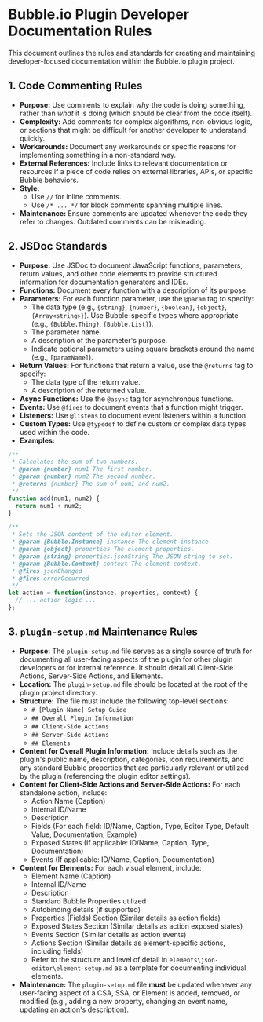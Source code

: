 # Bubble.io Plugin Developer Documentation Rules

This document outlines the rules and standards for creating and maintaining developer-focused documentation within the Bubble.io plugin project.

## 1. Code Commenting Rules

*   **Purpose:** Use comments to explain *why* the code is doing something, rather than *what* it is doing (which should be clear from the code itself).
*   **Complexity:** Add comments for complex algorithms, non-obvious logic, or sections that might be difficult for another developer to understand quickly.
*   **Workarounds:** Document any workarounds or specific reasons for implementing something in a non-standard way.
*   **External References:** Include links to relevant documentation or resources if a piece of code relies on external libraries, APIs, or specific Bubble behaviors.
*   **Style:**
    *   Use `//` for inline comments.
    *   Use `/* ... */` for block comments spanning multiple lines.
*   **Maintenance:** Ensure comments are updated whenever the code they refer to changes. Outdated comments can be misleading.

## 2. JSDoc Standards

*   **Purpose:** Use JSDoc to document JavaScript functions, parameters, return values, and other code elements to provide structured information for documentation generators and IDEs.
*   **Functions:** Document every function with a description of its purpose.
*   **Parameters:** For each function parameter, use the `@param` tag to specify:
    *   The data type (e.g., `{string}`, `{number}`, `{boolean}`, `{object}`, `{Array<string>}`). Use Bubble-specific types where appropriate (e.g., `{Bubble.Thing}`, `{Bubble.List}`).
    *   The parameter name.
    *   A description of the parameter's purpose.
    *   Indicate optional parameters using square brackets around the name (e.g., `[paramName]`).
*   **Return Values:** For functions that return a value, use the `@returns` tag to specify:
    *   The data type of the return value.
    *   A description of the returned value.
*   **Async Functions:** Use the `@async` tag for asynchronous functions.
*   **Events:** Use `@fires` to document events that a function might trigger.
*   **Listeners:** Use `@listens` to document event listeners within a function.
*   **Custom Types:** Use `@typedef` to define custom or complex data types used within the code.
*   **Examples:**

```javascript
/**
 * Calculates the sum of two numbers.
 * @param {number} num1 The first number.
 * @param {number} num2 The second number.
 * @returns {number} The sum of num1 and num2.
 */
function add(num1, num2) {
  return num1 + num2;
}

/**
 * Sets the JSON content of the editor element.
 * @param {Bubble.Instance} instance The element instance.
 * @param {object} properties The element properties.
 * @param {string} properties.jsonString The JSON string to set.
 * @param {Bubble.Context} context The element context.
 * @fires jsonChanged
 * @fires errorOccurred
 */
let action = function(instance, properties, context) {
  // ... action logic ...
};
```

## 3. `plugin-setup.md` Maintenance Rules

*   **Purpose:** The `plugin-setup.md` file serves as a single source of truth for documenting all user-facing aspects of the plugin for other plugin developers or for internal reference. It should detail all Client-Side Actions, Server-Side Actions, and Elements.
*   **Location:** The `plugin-setup.md` file should be located at the root of the plugin project directory.
*   **Structure:** The file must include the following top-level sections:
    *   `# [Plugin Name] Setup Guide`
    *   `## Overall Plugin Information`
    *   `## Client-Side Actions`
    *   `## Server-Side Actions`
    *   `## Elements`
*   **Content for Overall Plugin Information:** Include details such as the plugin's public name, description, categories, icon requirements, and any standard Bubble properties that are particularly relevant or utilized by the plugin (referencing the plugin editor settings).
*   **Content for Client-Side Actions and Server-Side Actions:** For each standalone action, include:
    *   Action Name (Caption)
    *   Internal ID/Name
    *   Description
    *   Fields (For each field: ID/Name, Caption, Type, Editor Type, Default Value, Documentation, Example)
    *   Exposed States (If applicable: ID/Name, Caption, Type, Documentation)
    *   Events (If applicable: ID/Name, Caption, Documentation)
*   **Content for Elements:** For each visual element, include:
    *   Element Name (Caption)
    *   Internal ID/Name
    *   Description
    *   Standard Bubble Properties utilized
    *   Autobinding details (if supported)
    *   Properties (Fields) Section (Similar details as action fields)
    *   Exposed States Section (Similar details as action exposed states)
    *   Events Section (Similar details as action events)
    *   Actions Section (Similar details as element-specific actions, including fields)
    *   Refer to the structure and level of detail in `elements\json-editor\element-setup.md` as a template for documenting individual elements.
*   **Maintenance:** The `plugin-setup.md` file **must** be updated whenever any user-facing aspect of a CSA, SSA, or Element is added, removed, or modified (e.g., adding a new property, changing an event name, updating an action's description).
